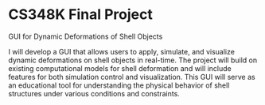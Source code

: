 # CS348K Final Project
GUI for Dynamic Deformations of Shell Objects

I will develop a GUI that allows users to apply, simulate, and visualize dynamic deformations on shell objects in real-time. The project will build on existing computational models for shell deformation and will include features for both simulation control and visualization. This GUI will serve as an educational tool for understanding the physical behavior of shell structures under various conditions and constraints.
